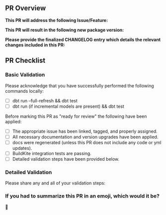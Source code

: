 ## PR Overview
**This PR will address the following Issue/Feature:**

**This PR will result in the following new package version:**
<!--- Please add details around your decision for breaking vs non-breaking version upgrade. If this is a breaking change, were backwards-compatible options explored? -->

**Please provide the finalized CHANGELOG entry which details the relevant changes included in this PR:**
<!--- Copy/paste the CHANGELOG for this version below. -->

## PR Checklist
### Basic Validation
Please acknowledge that you have successfully performed the following commands locally:
- [ ] dbt run –full-refresh && dbt test
- [ ] dbt run (if incremental models are present) && dbt test

Before marking this PR as "ready for review" the following have been applied:
- [ ] The appropriate issue has been linked, tagged, and properly assigned.
- [ ] All necessary documentation and version upgrades have been applied.
    <!--- Be sure to update the package version in the dbt_project.yml, integration_tests/dbt_project.yml, and README if necessary. -->
- [ ] docs were regenerated (unless this PR does not include any code or yml updates).
- [ ] BuildKite integration tests are passing.
- [ ] Detailed validation steps have been provided below.

### Detailed Validation
Please share any and all of your validation steps:
<!--- Provide the steps you took to validate your changes below. -->

### If you had to summarize this PR in an emoji, which would it be?
<!--- For a complete list of markdown compatible emojis check our this git repo (https://gist.github.com/rxaviers/7360908)  --> 
:dancer:
